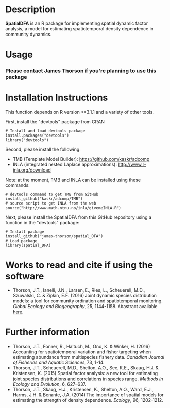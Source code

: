 Description
=============

__SpatialDFA__ is an R package for implementing spatial dynamic factor analysis, a model for estimating spatiotemporal density dependence in community dynamics.

Usage
=============

### Please contact James Thorson if you're planning to use this package

Installation Instructions
=============
This function depends on R version >=3.1.1 and a variety of other tools.

First, install the "devtools" package from CRAN

    # Install and load devtools package
    install.packages("devtools")
    library("devtools")

Second, please install the following:
* TMB (Template Model Builder): https://github.com/kaskr/adcomp
* INLA (integrated nested Laplace approximations): http://www.r-inla.org/download

Note: at the moment, TMB and INLA can be installed using these commands: 

    # devtools command to get TMB from GitHub
    install_github("kaskr/adcomp/TMB") 
    # source script to get INLA from the web
    source("http://www.math.ntnu.no/inla/givemeINLA.R")  
    
Next, please install the SpatialDFA from this GitHub repository using a function in the "devtools" package:

    # Install package
    install_github("james-thorson/spatial_DFA") 
    # Load package
    library(spatial_DFA)

Works to read and cite if using the software
=============
* Thorson, J.T., Ianelli, J.N., Larsen, E., Ries, L., Scheuerell, M.D., Szuwalski, C. & Zipkin, E.F. (2016) Joint dynamic species distribution models: a tool for community ordination and spatiotemporal monitoring. _Global Ecology and Biogeography_, 25, 1144-1158. Abastract available [here](http://onlinelibrary.wiley.com/doi/10.1111/geb.12464/abstract).

Further information
=============
* Thorson, J.T., Fonner, R., Haltuch, M., Ono, K. & Winker, H. (2016) Accounting for spatiotemporal variation and fisher targeting when estimating abundance from multispecies fishery data. _Canadian Journal of Fisheries and Aquatic Sciences_, 73, 1-14.
* Thorson, J.T., Scheuerell, M.D., Shelton, A.O., See, K.E., Skaug, H.J. & Kristensen, K. (2015) Spatial factor analysis: a new tool for estimating joint species distributions and correlations in species range. _Methods in Ecology and Evolution_, 6, 627–637.
* Thorson, J.T., Skaug, H.J., Kristensen, K., Shelton, A.O., Ward, E.J., Harms, J.H. & Benante, J.A. (2014) The importance of spatial models for estimating the strength of density dependence. _Ecology_, 96, 1202–1212.


